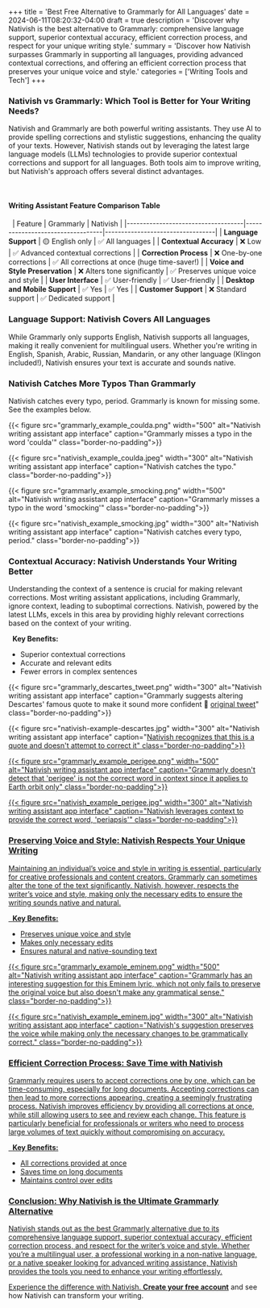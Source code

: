 +++
title = 'Best Free Alternative to Grammarly for All Languages'
date = 2024-06-11T08:20:32-04:00
draft = true
description = 'Discover why Nativish is the best alternative to Grammarly: comprehensive language support, superior contextual accuracy, efficient correction process, and respect for your unique writing style.'
summary = 'Discover how Nativish surpasses Grammarly in supporting all languages, providing advanced contextual corrections, and offering an efficient correction process that preserves your unique voice and style.'
categories = ['Writing Tools and Tech']
+++

### Nativish vs Grammarly: Which Tool is Better for Your Writing Needs?
Nativish and Grammarly are both powerful writing assistants. They use AI to provide spelling corrections and stylistic suggestions, enhancing the quality of your texts. However, Nativish stands out by leveraging the latest large language models (LLMs) technologies to provide superior contextual corrections and support for all languages. Both tools aim to improve writing, but Nativish's approach offers several distinct advantages.

&nbsp;

#### Writing Assistant Feature Comparison Table
&nbsp;
| Feature                            | Grammarly                        | Nativish                         |
|------------------------------------|----------------------------------|----------------------------------|
| **Language Support**                   | 🟡 English only                | ✅ All languages                    |
| **Contextual Accuracy**                | ❌ Low                              | ✅ Advanced contextual corrections  |
| **Correction Process**                 | ❌ One-by-one corrections           | ✅ All corrections at once (huge time-saver!)          |
| **Voice and Style Preservation**       | ❌ Alters tone significantly        | ✅ Preserves unique voice and style |
| **User Interface**                     | ✅ User-friendly                    | ✅ User-friendly                    |
| **Desktop and Mobile Support**         | ✅ Yes                              | ✅ Yes                              |
| **Customer Support**     | ❌ Standard support                 | ✅ Dedicated support                |

### Language Support: Nativish Covers All Languages
While Grammarly only supports English, Nativish supports all languages, making it really convenient for multilingual users. Whether you're writing in English, Spanish, Arabic, Russian, Mandarin, or any other language (Klingon included!), Nativish ensures your text is accurate and sounds native.

### Nativish Catches More Typos Than Grammarly
Nativish catches every typo, period.
Grammarly is known for missing some. See the examples below.

{{< figure src="grammarly_example_coulda.png" width="500" alt="Nativish writing assistant app interface" caption="Grammarly misses a typo in the word 'coulda'" class="border-no-padding">}}

{{< figure src="nativish_example_coulda.jpeg" width="300" alt="Nativish writing assistant app interface" caption="Nativish catches the typo." class="border-no-padding">}}

{{< figure src="grammarly_example_smocking.png" width="500" alt="Nativish writing assistant app interface" caption="Grammarly misses a typo in the word 'smocking'" class="border-no-padding">}}

{{< figure src="nativish_example_smocking.jpg" width="300" alt="Nativish writing assistant app interface" caption="Nativish catches every typo, period." class="border-no-padding">}}


### Contextual Accuracy: Nativish Understands Your Writing Better
Understanding the context of a sentence is crucial for making relevant corrections. Most writing assistant applications, including Grammarly, ignore context, leading to suboptimal corrections. Nativish, powered by the latest LLMs, excels in this area by providing highly relevant corrections based on the context of your writing.

&nbsp;
**Key Benefits:**
- Superior contextual corrections
- Accurate and relevant edits
- Fewer errors in complex sentences

{{< figure src="grammarly_descartes_tweet.png" width="300" alt="Nativish writing assistant app interface" caption="Grammarly suggests altering Descartes' famous quote to make it sound more confident 🤔 [original tweet](https://x.com/PabloPeniche/status/1798786937098313731)" class="border-no-padding">}}

{{< figure src="nativish-example-descartes.jpg" width="300" alt="Nativish writing assistant app interface" caption="<a href='https://x.com/PabloPeniche/status/1798786937098313731'>Nativish recognizes that this is a quote and doesn't attempt to correct it" class="border-no-padding">}}

{{< figure src="grammarly_example_perigee.png" width="500" alt="Nativish writing assistant app interface" caption="Grammarly doesn't detect that 'perigee' is not the correct word in context since it applies to Earth orbit only" class="border-no-padding">}}

{{< figure src="nativish_example_perigee.jpg" width="300" alt="Nativish writing assistant app interface" caption="Nativish leverages context to provide the correct word, 'periapsis'" class="border-no-padding">}}

### Preserving Voice and Style: Nativish Respects Your Unique Writing
Maintaining an individual’s voice and style in writing is essential, particularly for creative professionals and content creators. Grammarly can sometimes alter the tone of the text significantly. Nativish, however, respects the writer’s voice and style, making only the necessary edits to ensure the writing sounds native and natural.

&nbsp;
**Key Benefits:**
- Preserves unique voice and style
- Makes only necessary edits
- Ensures natural and native-sounding text


{{< figure src="grammarly_example_eminem.png" width="500" alt="Nativish writing assistant app interface" caption="Grammarly has an interesting suggestion for this Eminem lyric, which not only fails to preserve the original voice but also doesn't make any grammatical sense." class="border-no-padding">}}

{{< figure src="nativish_example_eminem.jpg" width="300" alt="Nativish writing assistant app interface" caption="Nativish's suggestion preserves the voice while making only the necessary changes to be grammatically correct." class="border-no-padding">}}



### Efficient Correction Process: Save Time with Nativish
Grammarly requires users to accept corrections one by one, which can be time-consuming, especially for long documents. Accepting corrections can then lead to more corrections appearing, creating a seemingly frustrating process.
Nativish improves efficiency by providing all corrections at once, while still allowing users to see and review each change. This feature is particularly beneficial for professionals or writers who need to process large volumes of text quickly without compromising on accuracy.

&nbsp;
**Key Benefits:**
- All corrections provided at once
- Saves time on long documents
- Maintains control over edits

### Conclusion: Why Nativish is the Ultimate Grammarly Alternative
Nativish stands out as the best Grammarly alternative due to its comprehensive language support, superior contextual accuracy, efficient correction process, and respect for the writer’s voice and style. Whether you’re a multilingual user, a professional working in a non-native language, or a native speaker looking for advanced writing assistance, Nativish provides the tools you need to enhance your writing effortlessly.

Experience the difference with Nativish. **[Create your free account](https://nativi.sh/)** and see how Nativish can transform your writing.
